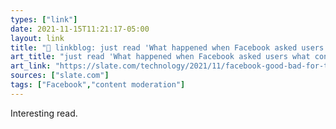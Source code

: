 ```yaml
---
types: ["link"]
date: 2021-11-15T11:21:17-05:00
layout: link
title: "🔗 linkblog: just read 'What happened when Facebook asked users what content was good or bad for the world.'"
art_title: "just read 'What happened when Facebook asked users what content was good or bad for the world."
art_link: "https://slate.com/technology/2021/11/facebook-good-bad-for-the-world-gftw-bftw.html?via=rss"
sources: ["slate.com"]
tags: ["Facebook","content moderation"]
---
```

Interesting read.
